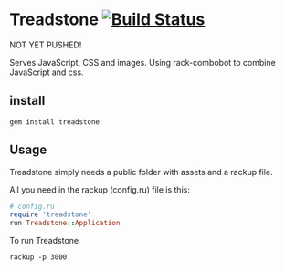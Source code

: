 # Treadstone [![Build Status](https://secure.travis-ci.org/criticalpair/treadstone.png)](http://travis-ci.org/criticalpair/treadstone)

NOT YET PUSHED!

Serves JavaScript, CSS and images. Using rack-combobot to combine JavaScript and css.

## install
`gem install treadstone`

## Usage

Treadstone simply needs a public folder with assets and a  rackup file.

All you need in the rackup (config.ru) file is this:

```ruby
# config.ru
require 'treadstone'
run Treadstone::Application
```

To run Treadstone

`rackup -p 3000`
